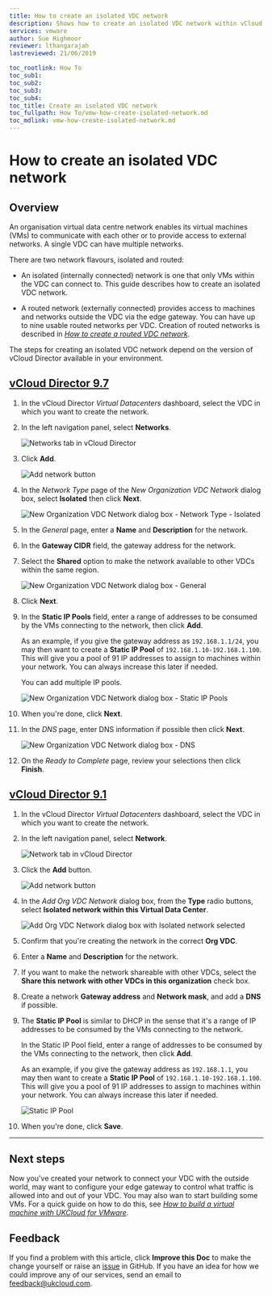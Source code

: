 ```yaml
---
title: How to create an isolated VDC network
description: Shows how to create an isolated VDC network within vCloud Director
services: vmware
author: Sue Highmoor
reviewer: lthangarajah
lastreviewed: 21/06/2019

toc_rootlink: How To
toc_sub1:
toc_sub2:
toc_sub3:
toc_sub4:
toc_title: Create an isolated VDC network
toc_fullpath: How To/vmw-how-create-isolated-network.md
toc_mdlink: vmw-how-create-isolated-network.md
---
```


# How to create an isolated VDC network

## Overview

An organisation virtual data centre network enables its virtual machines (VMs) to communicate with each other or to provide access to external networks. A single VDC can have multiple networks.

There are two network flavours, isolated and routed:

- An isolated (internally connected) network is one that only VMs within the VDC can connect to. This guide describes how to create an isolated VDC network.

- A routed network (externally connected) provides access to machines and networks outside the VDC via the edge gateway. You can have up to nine usable routed networks per VDC. Creation of routed networks is described in [*How to create a routed VDC network*](vmw-how-create-routed-network.md).

The steps for creating an isolated VDC network depend on the version of vCloud Director available in your environment.

## [vCloud Director 9.7](#tab/tabid-1)

1. In the vCloud Director *Virtual Datacenters* dashboard, select the VDC in which you want to create the network.

2. In the left navigation panel, select **Networks**.

    ![Networks tab in vCloud Director](images/vmw-vcd-tab-networks.png)

3. Click **Add**.

    ![Add network button](images/vmw-vcd-btn-add-network.png)

4. In the *Network Type* page of the *New Organization VDC Network* dialog box, select **Isolated** then click **Next**.

    ![New Organization VDC Network dialog box - Network Type - Isolated](images/vmw-vcd-add-network-isolated.png)

5. In the *General* page, enter a **Name** and **Description** for the network.

6. In the **Gateway CIDR** field, the gateway address for the network.

7. Select the **Shared** option to make the network available to other VDCs within the same region.

    ![New Organization VDC Network dialog box - General](images/vmw-vcd-add-network-general.png)

8. Click **Next**.

9. In the **Static IP Pools** field, enter a range of addresses to be consumed by the VMs connecting to the network, then click **Add**.

    As an example, if you give the gateway address as `192.168.1.1/24`, you may then want to create a **Static IP Pool** of `192.168.1.10-192.168.1.100`. This will give you a pool of 91 IP addresses to assign to machines within your network. You can always increase this later if needed.

    You can add multiple IP pools.

    ![New Organization VDC Network dialog box - Static IP Pools](images/vmw-vcd-add-network-ip-pool.png)

10. When you're done, click **Next**.

11. In the *DNS* page, enter DNS information if possible then click **Next**.

    ![New Organization VDC Network dialog box - DNS](images/vmw-vcd-add-network-dns.png)

12. On the *Ready to Complete* page, review your selections then click **Finish**.

## [vCloud Director 9.1](#tab/tabid-2)

1. In the vCloud Director *Virtual Datacenters* dashboard, select the VDC in which you want to create the network.

2. In the left navigation panel, select **Network**.

    ![Network tab in vCloud Director](images/vmw-vcd91-tab-network.png)

3. Click the **Add** button.

    ![Add network button](images/vmw-vcd91-btn-add-network.png)

4. In the *Add Org VDC Network* dialog box, from the **Type** radio buttons, select **Isolated network within this Virtual Data Center**.

    ![Add Org VDC Network dialog box with Isolated network selected](images/vmw-vcd91-add-network-isolated.png)

5. Confirm that you're creating the network in the correct **Org VDC**.

6. Enter a **Name** and **Description** for the network.

7. If you want to make the network shareable with other VDCs, select the **Share this network with other VDCs in this organization** check box.

8. Create a network **Gateway address** and **Network mask**, and add a **DNS** if possible.

9. The **Static IP Pool** is similar to DHCP in the sense that it's a range of IP addresses to be consumed by the VMs connecting to the network.

    In the Static IP Pool field, enter a range of addresses to be consumed by the VMs connecting to the network, then click **Add**.

    As an example, if you give the gateway address as `192.168.1.1`, you may then want to create a **Static IP Pool** of `192.168.1.10-192.168.1.100`. This will give you a pool of 91 IP addresses to assign to machines within your network. You can always increase this later if needed.

    ![Static IP Pool](images/vmw-vcd91-network-ip-pool.png)

10. When you're done, click **Save**.

***

## Next steps

Now you've created your network to connect your VDC with the outside world, may want to configure your edge gateway to control what traffic is allowed into and out of your VDC. You may also wan to start building some VMs. For a quick guide on how to do this, see [*How to build a virtual machine with UKCloud for VMware*](vmw-gs-build-vm-vcd.md).

## Feedback

If you find a problem with this article, click **Improve this Doc** to make the change yourself or raise an [issue](https://github.com/UKCloud/documentation/issues) in GitHub. If you have an idea for how we could improve any of our services, send an email to <feedback@ukcloud.com>.
